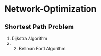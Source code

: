 # Network-Optimization

<h2> Shortest Path Problem </h2>

1. Dijkstra Algorithm
2. 2. Bellman Ford Algorithm
